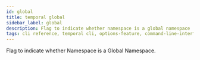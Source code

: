 ```yaml
---
id: global
title: temporal global
sidebar_label: global
description: Flag to indicate whether namespace is a global namespace
tags: cli reference, temporal cli, options-feature, command-line-interface-cli, namespace
---
```


Flag to indicate whether Namespace is a Global Namespace.
